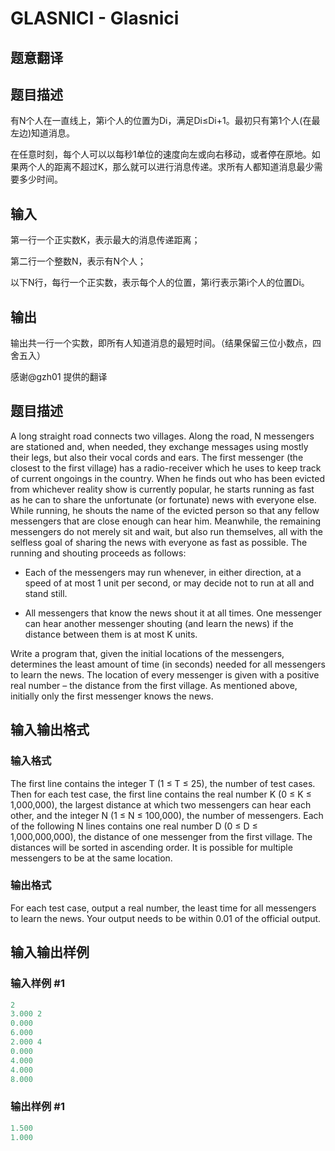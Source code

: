 # GLASNICI - Glasnici

## 题意翻译

## 题目描述

有N个人在一直线上，第i个人的位置为Di，满足Di≤Di+1。最初只有第1个人(在最左边)知道消息。

在任意时刻，每个人可以以每秒1单位的速度向左或向右移动，或者停在原地。如果两个人的距离不超过K，那么就可以进行消息传递。求所有人都知道消息最少需要多少时间。

## 输入

第一行一个正实数K，表示最大的消息传递距离；

第二行一个整数N，表示有N个人；

以下N行，每行一个正实数，表示每个人的位置，第i行表示第i个人的位置Di。

## 输出

输出共一行一个实数，即所有人知道消息的最短时间。（结果保留三位小数点，四舍五入）

感谢@gzh01 提供的翻译

## 题目描述

A long straight road connects two villages. Along the road, N messengers are stationed and, when needed, they exchange messages using mostly their legs, but also their vocal cords and ears. The first messenger (the closest to the first village) has a radio-receiver which he uses to keep track of current ongoings in the country. When he finds out who has been evicted from whichever reality show is currently popular, he starts running as fast as he can to share the unfortunate (or fortunate) news with everyone else. While running, he shouts the name of the evicted person so that any fellow messengers that are close enough can hear him. Meanwhile, the remaining messengers do not merely sit and wait, but also run themselves, all with the selfless goal of sharing the news with everyone as fast as possible. The running and shouting proceeds as follows:

- Each of the messengers may run whenever, in either direction, at a speed of at most 1 unit per second, or may decide not to run at all and stand still.

- All messengers that know the news shout it at all times. One messenger can hear another messenger shouting (and learn the news) if the distance between them is at most K units.

Write a program that, given the initial locations of the messengers, determines the least amount of time (in seconds) needed for all messengers to learn the news. The location of every messenger is given with a positive real number – the distance from the first village. As mentioned above, initially only the first messenger knows the news.

## 输入输出格式

### 输入格式

The first line contains the integer T (1 ≤ T ≤ 25), the number of test cases. Then for each test case, the first line contains the real number K (0 ≤ K ≤ 1,000,000), the largest distance at which two messengers can hear each other, and the integer N (1 ≤ N ≤ 100,000), the number of messengers. Each of the following N lines contains one real number D (0 ≤ D ≤ 1,000,000,000), the distance of one messenger from the first village. The distances will be sorted in ascending order. It is possible for multiple messengers to be at the same location.

### 输出格式

For each test case, output a real number, the least time for all messengers to learn the news. Your output needs to be within 0.01 of the official output.

## 输入输出样例

### 输入样例 #1

```cpp
2
3.000 2
0.000
6.000
2.000 4
0.000
4.000
4.000
8.000
```


### 输出样例 #1

```cpp
1.500
1.000
```


